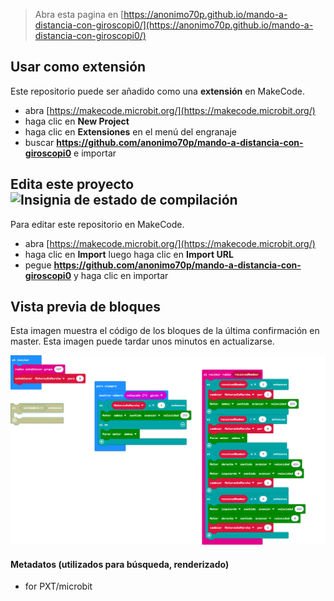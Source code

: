 
> Abra esta pagina en [https://anonimo70p.github.io/mando-a-distancia-con-giroscopi0/](https://anonimo70p.github.io/mando-a-distancia-con-giroscopi0/)

## Usar como extensión

Este repositorio puede ser añadido como una **extensión** en MakeCode.

* abra [https://makecode.microbit.org/](https://makecode.microbit.org/)
* haga clic en **New Project**
* haga clic en **Extensiones** en el menú del engranaje
* buscar **https://github.com/anonimo70p/mando-a-distancia-con-giroscopi0** e importar

## Edita este proyecto ![Insignia de estado de compilación](https://github.com/anonimo70p/mando-a-distancia-con-giroscopi0/workflows/MakeCode/badge.svg)

Para editar este repositorio en MakeCode.

* abra [https://makecode.microbit.org/](https://makecode.microbit.org/)
* haga clic en **Import** luego haga clic en **Import URL**
* pegue **https://github.com/anonimo70p/mando-a-distancia-con-giroscopi0** y haga clic en importar

## Vista previa de bloques

Esta imagen muestra el código de los bloques de la última confirmación en master.
Esta imagen puede tardar unos minutos en actualizarse.

![Una vista renderizada de los bloques](https://github.com/anonimo70p/mando-a-distancia-con-giroscopi0/raw/master/.github/makecode/blocks.png)

#### Metadatos (utilizados para búsqueda, renderizado)

* for PXT/microbit
<script src="https://makecode.com/gh-pages-embed.js"></script><script>makeCodeRender("{{ site.makecode.home_url }}", "{{ site.github.owner_name }}/{{ site.github.repository_name }}");</script>
